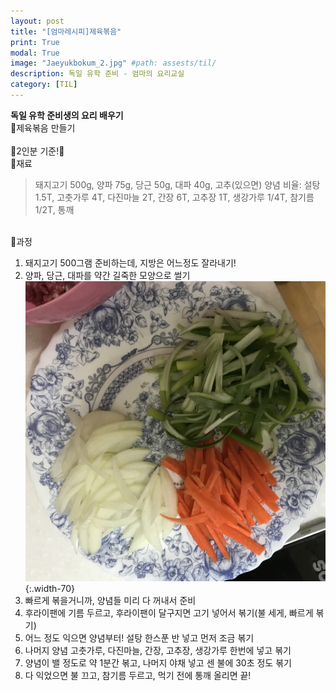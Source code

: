 ```yaml
---
layout: post
title: "[엄마레시피]제육볶음"
print: True
modal: True
image: "Jaeyukbokum_2.jpg" #path: assests/til/
description: 독일 유학 준비 - 엄마의 요리교실
category: [TIL]
---
```


__독일 유학 준비생의 요리 배우기__   
🥩제육볶음 만들기  
<br/>
👯2인분 기준!👯  
📍재료  
> 돼지고기 500g, 양파 75g, 당근 50g, 대파 40g, 고추(있으면)
양념 비율: 설탕1.5T, 고춧가루 4T, 다진마늘 2T, 간장 6T, 고추장 1T, 생강가루 1/4T, 참기름 1/2T, 통깨  

<br/>
📍과정  

1. 돼지고기 500그램 준비하는데, 지방은 어느정도 잘라내기!  
2. 양파, 당근, 대파를 약간 길죽한 모양으로 썰기   
![야채 썰기](/assets/til/Jaeyukbokum.jpg){:.width-70}  
3. 빠르게 볶을거니까, 양념들 미리 다 꺼내서 준비  
4. 후라이팬에 기름 두르고, 후라이팬이 달구지면 고기 넣어서 볶기(불 세게, 빠르게 볶기)  
5. 어느 정도 익으면 양념부터! 설탕 한스푼 반 넣고 먼저 조금 볶기  
6. 나머지 양념 고춧가루, 다진마늘, 간장, 고추장, 생강가루 한번에 넣고 볶기  
7. 양념이 밸 정도로 약 1분간 볶고, 나머지 야채 넣고 센 불에 30초 정도 볶기  
8. 다 익었으면 불 끄고, 참기름 두르고, 먹기 전에 통깨 올리면 끝!  